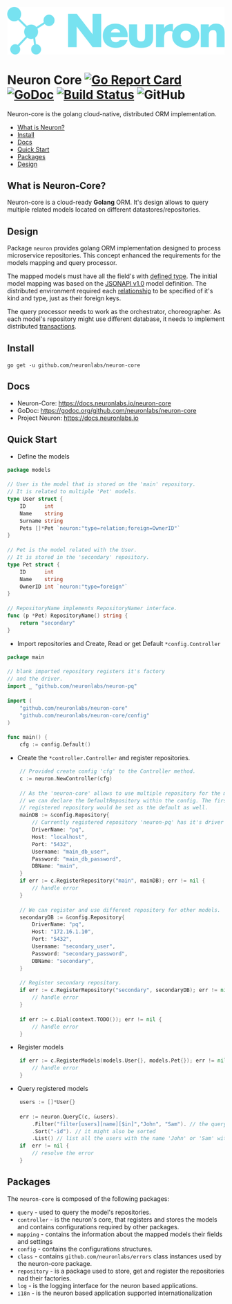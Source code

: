 ![Neuron Logo](logo_teal.svg)

# Neuron Core [![Go Report Card](https://goreportcard.com/badge/github.com/neuronlabs/neuron-core)](https://goreportcard.com/report/github.com/neuronlabs/neuron-core) [![GoDoc](https://godoc.org/github.com/neuronlabs/neuron-core?status.svg)](https://godoc.org/github.com/neuronlabs/neuron-core) [![Build Status](https://travis-ci.com/neuronlabs/neuron-core.svg?branch=master)](https://travis-ci.com/neuronlabs/neuron-core) ![GitHub](https://img.shields.io/github/license/neuronlabs/neuron-core)


Neuron-core is the golang cloud-native, distributed ORM implementation.

* [What is Neuron?](#what-is-neuron)
* [Install](#install)
* [Docs](#docs)
* [Quick Start](#quick-start)
* [Packages](#packages)
* [Design](#design)

## What is Neuron-Core?

Neuron-core is a cloud-ready **Golang** ORM. It's design allows to
query multiple related models located on different datastores/repositories.

## Design

Package `neuron` provides golang ORM implementation designed to process microservice repositories. This concept enhanced the requirements for the models mapping and query processor.

The mapped models must have all the field's with [defined type](https://docs.neuronlabs.io/neuron-core/models/structure.html#model-structure). The initial model mapping was based on the [JSONAPI v1.0](https://jsonapi.org/format/#document-resource-objects) model definition. The distributed environment required each [relationship](https://docs.neuronlabs.io/neuron-core/models/relationship.html) to be specified of it's kind and type, just as their foreign keys.

The query processor needs to work as the orchestrator, choreographer. As each model's repository might use different database, it needs to implement distributed [transactions](https://docs.neuronlabs.io/neuron-core/query/transactions.html). 

## Install

`go get -u github.com/neuronlabs/neuron-core`

## Docs
- Neuron-Core: https://docs.neuronlabs.io/neuron-core
- GoDoc: https://godoc.org/github.com/neuronlabs/neuron-core
- Project Neuron: https://docs.neuronlabs.io

## Quick Start

* Define the models
```go
package models

// User is the model that is stored on the 'main' repository.
// It is related to multiple 'Pet' models.
type User struct {
    ID      int
    Name    string
    Surname string
    Pets []*Pet `neuron:"type=relation;foreign=OwnerID"`
}

// Pet is the model related with the User.
// It is stored in the 'secondary' repository.
type Pet struct {
    ID      int
    Name    string
    OwnerID int `neuron:"type=foreign"`
}

// RepositoryName implements RepositoryNamer interface.
func (p *Pet) RepositoryName() string {
    return "secondary"
}
```

* Import repositories and Create, Read or get Default `*config.Controller`
```go
package main

// blank imported repository registers it's factory
// and the driver.
import _ "github.com/neuronlabs/neuron-pq"

import (
    "github.com/neuronlabs/neuron-core"
    "github.com/neuronlabs/neuron-core/config"
)

func main() {
    cfg := config.Default()   
```
* Create the `*controller.Controller` and register repositories.
```go
    // Provided create config 'cfg' to the Controller method.
    c := neuron.NewController(cfg)

    // As the 'neuron-core' allows to use multiple repository for the models
    // we can declare the DefaultRepository within the config. The first 
    // registered repository would be set as the default as well. 
    mainDB := &config.Repository{
        // Currently registered repository 'neuron-pq' has it's driver name: 'pq'.
        DriverName: "pq",        
        Host: "localhost",   
        Port: "5432",
        Username: "main_db_user",
        Password: "main_db_password",
        DBName: "main",
    }
    if err := c.RegisterRepository("main", mainDB); err != nil {
        // handle error
    }

    // We can register and use different repository for other models.
    secondaryDB := &config.Repository{        
        DriverName: "pq",        
        Host: "172.16.1.10",
        Port: "5432",
        Username: "secondary_user",
        Password: "secondary_password",
        DBName: "secondary",
    }

    // Register secondary repository.
    if err := c.RegisterRepository("secondary", secondaryDB); err != nil {
        // handle error
    }

    if err := c.Dial(context.TODO()); err != nil {
        // handle error    
    }
```

* Register models 
```go
    if err := c.RegisterModels(models.User{}, models.Pet{}); err != nil {
        // handle error
    }
```

* Query registered models
```go
    users := []*User{}
    
    err := neuron.QueryC(c, &users).        
        .Filter("filter[users][name][$in]","John", "Sam"). // the query scope may be filtered        
        .Sort("-id"). // it might also be sorted
        .List() // list all the users with the name 'John' or 'Sam' with 'id' ordered in decrease manner.
    if  err != nil {
        // resolve the error
    }
```

## Packages

The `neuron-core` is composed of the following packages:

* `query` - used to query the model's repositories.
* `controller` - is the neuron's core, that registers and stores the models and contains configurations required by other packages.
* `mapping` - contains the information about the mapped models their fields and settings
* `config` - contains the configurations structures.
* `class` - contains `github.com/neuronlabs/errors` class instances used by the neuron-core package.
* `repository` - is a package used to store, get and register the repositories nad their factories.
* `log` - is the logging interface for the neuron based applications.
* `i18n` - is the neuron based application supported internationalization

